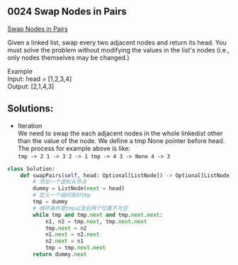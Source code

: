 ## 0024 Swap Nodes in Pairs  
[Swap Nodes in Pairs](https://leetcode.cn/problems/swap-nodes-in-pairs/)

Given a linked list, swap every two adjacent nodes and return its head. You must solve the problem without modifying the values in the list's nodes (i.e., only nodes themselves may be changed.)  

Example  
Input: head = [1,2,3,4]  
Output: [2,1,4,3]

## Solutions:  
- Iteration  
We need to swap the each adjacent nodes in the whole linkedist other than the value of the node. We define a tmp None pointer before head. The process for example above is like:  
`tmp -> 2 1 -> 3 2 -> 1 tmp -> 4 3 -> None 4 -> 3`  
```python
class Solution:
    def swapPairs(self, head: Optional[ListNode]) -> Optional[ListNode]:
        # 添加一个虚拟头节点
        dummy = ListNode(next = head)
        # 定义一个临时指针tmp
        tmp = dummy
        # 循环条件是tmp以及后两个位置不为空
        while tmp and tmp.next and tmp.next.next:
            n1, n2 = tmp.next, tmp.next.next
            tmp.next = n2
            n1.next = n2.next
            n2.next = n1
            tmp = tmp.next.next
        return dummy.next
```
